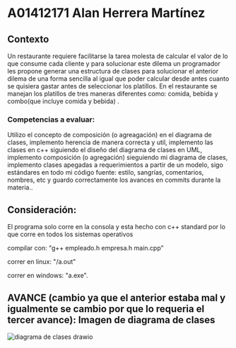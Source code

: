 # A01412171 Alan Herrera Martínez

## Contexto

<p> Un restaurante requiere facilitarse la tarea molesta de calcular el valor de lo que consume cada cliente y para solucionar este dilema un programador les propone generar una estructura de clases para solucionar el anterior dilema de una forma sencilla al igual que poder calcular desde antes cuanto se quisiera gastar antes de seleccionar los platillos. En el restaurante se manejan los platillos de tres maneras diferentes como: comida, bebida y combo(que incluye comida y bebida) .</p>

### Competencias a evaluar: 
<p> Utilizo el concepto de composición (o agreagación) en el diagrama de clases, implemento herencia de manera correcta y util, implemento las clases en c++ siguiendo el diseño del diagrama de clases en UML, implemento composición (o agregación) sieguiendo mi diagrama de clases, implemento clases apegadas a requerimientos a partir de un modelo, sigo estándares en todo mi código fuente: estilo, sangrías, comentarios, nombres, etc y guardo correctamente los avances en commits durante la materia..</p>

## Consideración:
<p> El programa solo corre en la consola y esta hecho con c++ standard por lo que corre en todos los sistemas operativos

compilar con: "g++ empleado.h empresa.h main.cpp"

correr en linux: "/a.out"

correr en windows: "a.exe".</p>

## AVANCE (cambio ya que el anterior estaba mal y igualmente se cambio por que lo requeria el tercer avance): Imagen de diagrama de clases 


![diagrama de clases drawio](https://user-images.githubusercontent.com/111369005/204430981-87183a20-1743-49eb-909d-4fa6eae36146.png)

